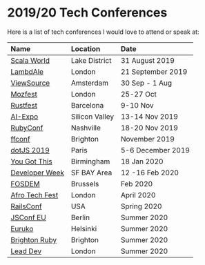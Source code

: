 # 2019/20 Tech Conferences
Here is a list of tech conferences I would love to attend or speak at:

| Name | Location | Date |
| :--- | :--- | :--- |
| [Scala World](https://scala.world) | Lake District | 31 August 2019 |
| [LambdAle](https://lambdale.org/) | London | 21 September 2019 |
| [ViewSource](https://2019.viewsourceconf.org) | Amsterdam | 30 Sep - 1 Aug |
| [Mozfest](https://www.mozillafestival.org) | London | 25-27 Oct |
| [Rustfest](https://barcelona.rustfest.eu) | Barcelona | 9-10 Nov |
| [AI-Expo](https://www.ai-expo.net/northamerica/) | Silicon Valley | 13-14 Nov 2019 |
| [RubyConf](https://rubyconf.org) | Nashville | 18-20 Nov 2019 |
| [ffconf](https://ffconf.org) | Brighton | November 2019 |
| [dotJS 2019](https://www.dotjs.io/) | Paris | 5-6 December 2019 |
| [You Got This](http://yougotthis.io) | Birmingham | 18 Jan 2020 |
| [Developer Week](https://www.developerweek.com/) | SF BAY Area | 12 -16 Feb 2020 |
| [FOSDEM](https://fosdem.org/2020/) | Brussels | Feb 2020 |
| [Afro Tech Fest](https://www.afrotechfest.co.uk) | London | April 2020 |
| [RailsConf](https://railsconf.com) | USA | Spring 2020 |
| [JSConf EU](https://2019.jsconf.eu) | Berlin | Summer 2020 |
| [Euruko](https://euruko2019.org) | Helsinki | Summer 2020 |
| [Brighton Ruby](https://brightonruby.com) | Brighton | Summer 2020 |
| [Lead Dev](https://theleaddeveloper.com) | London | Summer 2020 |
